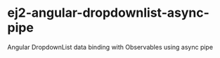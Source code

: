# ej2-angular-dropdownlist-async-pipe
Angular DropdownList data binding with Observables using async pipe
